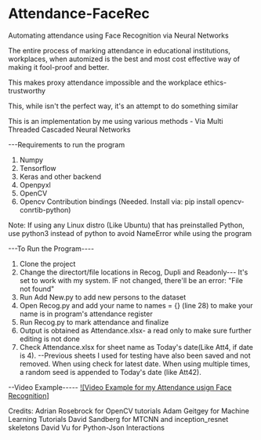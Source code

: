 # Attendance-FaceRec
Automating attendance using Face Recognition via Neural Networks 

The entire process of marking attendance in educational institutions, workplaces, when automized is the best and most cost effective way of making it fool-proof and better.

This makes proxy attendance impossible and the workplace ethics- trustworthy

This, while isn't the perfect way, it's an attempt to do something similar

This is an implementation by me using various methods - Via Multi Threaded Cascaded Neural Networks


---Requirements to run the program

1) Numpy
2) Tensorflow
3) Keras and other backend
4) Openpyxl
4) OpenCV
5) Opencv Contribution bindings (Needed. Install via: pip install opencv-conrtib-python)

Note: If using any Linux distro (Like Ubuntu) that has preinstalled Python, use python3 instead of python to avoid NameError while using the program

---To Run the Program----

1) Clone the project
2) Change the directort/file locations in Recog, Dupli and Readonly--- It's set to work with my system. IF not changed, there'll be an error: "File not found"
3) Run Add New.py to add new persons to the dataset
4) Open Recog.py and add your name to  names = {} (line 28) to make your name is in program's attendance register
5) Run Recog.py to mark attendance and finalize
6) Output is obtained as Attendance.xlsx- a read only to make sure further editing is not done
7) Check Attendance.xlsx for sheet name as Today's date(Like Att4, if date is 4). --Previous sheets I used for testing have also been saved and not removed. When using check for latest date. When using multiple times, a random seed is appended to Today's date (like Att42). 






--Video Example-----
[![Video Example for my Attendance usign Face Recognition]](https://www.youtube.com/watch?v=Tl_zw6REpm4 "Face Recognition based Attendance System
")


Credits:
Adrian Rosebrock for OpenCV tutorials
Adam Geitgey for Machine Learning Tutorials
David Sandberg for MTCNN and inception_resnet skeletons
David Vu for Python-Json Interactions
